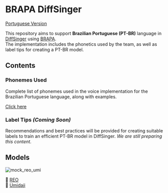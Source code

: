 ﻿# BRAPA DiffSinger
[Portuguese Version](README.md)

This repository aims to support **Brazilian Portuguese (PT-BR)** language in [DiffSinger](https://github.com/openvpi/DiffSinger) using  [BRAPA](https://github.com/Team-BRAPA/BRAPA).</br>
The implementation includes the phonetics used by the team, as well as label tips for creating a PT-BR model.

## Contents

### Phonemes Used
Complete list of phonemes used in the voice implementation for the Brazilian Portuguese language, along with examples.

[Click here](https://github.com/Team-BRAPA/BRAPA-DiffSinger/blob/main/PHONEMES.md)

### Label Tips *(Coming Soon)*
Recommendations and best practices will be provided for creating suitable labels to train an efficient PT-BR model in DiffSinger.
*We are still preparing this content.*

## Models

![mock_reo_umi](https://i.imgur.com/a10NNgs.png)

🔹 [REO](https://www.teambrapa.com.br/reo)  
🔹 [Umidaji](https://www.teambrapa.com.br/umidaji)  

